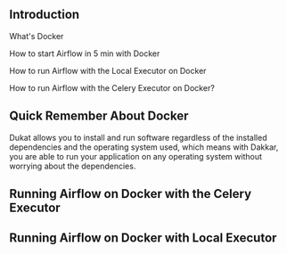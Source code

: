 ## Introduction
What's Docker

How to start Airflow in 5 min with Docker

How to run Airflow with the Local Executor on Docker

How to run Airflow with the Celery Executor on Docker?

## Quick Remember About Docker
Dukat allows you to install and run software regardless of the installed dependencies and the operating system used, which means with Dakkar, you are able to run your application on any operating system without worrying about the dependencies.
## Running Airflow on Docker with the Celery Executor

## Running Airflow on Docker with Local Executor
